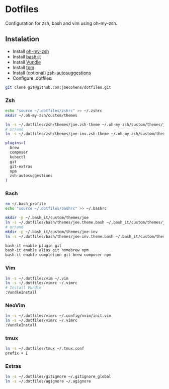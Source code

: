 # Dotfiles

Configuration for zsh, bash and vim using oh-my-zsh.

## Instalation

- Install [oh-my-zsh](https://github.com/robbyrussell/oh-my-zsh)
- Install [bash-it](https://github.com/Bash-it/bash-it)
- Install [Vundle](https://github.com/VundleVim/Vundle.vim)
- Install [tpm](https://github.com/tmux-plugins/tpm)
- Install (optional) [zsh-autosuggestions](https://github.com/zsh-users/zsh-autosuggestions)
- Configure .dotfiles:

```bash
git clone git@github.com:joecohens/dotfiles.git
```

### Zsh

```bash
echo "source ~/.dotfiles/zshrc" >> ~/.zshrc
mkdir ~/.oh-my-zsh/custom/themes

ln -s ~/.dotfiles/zsh/themes/joe.zsh-theme ~/.oh-my-zsh/custom/themes/joe.zsh-theme
# or/and
ln -s ~/.dotfiles/zsh/themes/joe-inv.zsh-theme ~/.oh-my-zsh/custom/themes/joe-inv.zsh-theme

plugins=(
  brew
  composer
  kubectl
  git
  git-extras
  npm
  zsh-autosuggestions
)
```

### Bash

```bash
rm ~/.bash_profile
echo "source ~/.dotfiles/bashrc" >> ~/.bashrc

mkdir -p ~/.bash_it/custom/themes/joe
ln -s ~/.dotfiles/bash/themes/joe.theme.bash ~/.bash_it/custom/themes/joe/joe.theme.bash
# or/and
mkdir -p ~/.bash_it/custom/themes/joe-inv
ln -s ~/.dotfiles/bash/themes/joe-inv.theme.bash ~/.bash_it/custom/themes/joe-inv/joe-inv.theme.bash

bash-it enable plugin git
bash-it enable alias git homebrew npm
bash-it enable completion git brew composer npm
```

### Vim

```bash
ln -s ~/.dotfiles/vim ~/.vim
ln -s ~/.dotfiles/vimrc ~/.vimrc
# Install Vundle
:VundleInstall
```

### NeoVim

```bash
ln -s ~/.dotfiles/vimrc ~/.config/nvim/init.vim
ln -s ~/.dotfiles/vimrc ~/.vimrc
:VundleInstall
```

### tmux

```bash
ln -s ~/.dotfiles/tmux ~/.tmux.conf
prefix + I
```

### Extras

```bash
ln -s ~/.dotfiles/gitignore ~/.gitignore_global
ln -s ~/.dotfiles/agignore ~/.agignore
```
